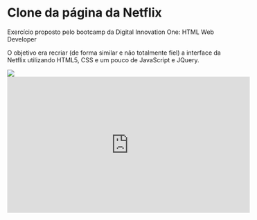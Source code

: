 # Clone da página da Netflix

Exercício proposto pelo bootcamp da Digital Innovation One: HTML Web Developer

O objetivo era recriar (de forma similar e não totalmente fiel) a interface da Netflix utilizando HTML5, CSS e um pouco de JavaScript e JQuery.

<img src= 'https://i.imgur.com/eSBIjzK.jpg' >

<iframe width="560" height="315" src="https://www.youtube.com/embed/C8saYabnYrE" frameborder="0" allow="accelerometer; autoplay; clipboard-write; encrypted-media; gyroscope; picture-in-picture" allowfullscreen></iframe>

